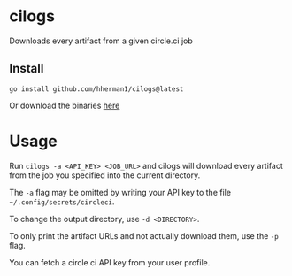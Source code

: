 
# cilogs
Downloads every artifact from a given circle.ci job

## Install

```
go install github.com/hherman1/cilogs@latest
```

Or download the binaries [here](https://github.com/hherman1/cilogs/releases/latest)

# Usage

Run `cilogs -a <API_KEY> <JOB_URL>` and cilogs will download every artifact from the job you specified into the current directory.

The `-a` flag may be omitted by writing your API key to the file `~/.config/secrets/circleci`.

To change the output directory, use `-d <DIRECTORY>`.

To only print the artifact URLs and not actually download them, use the `-p` flag.

You can fetch a circle ci API key from your user profile.
